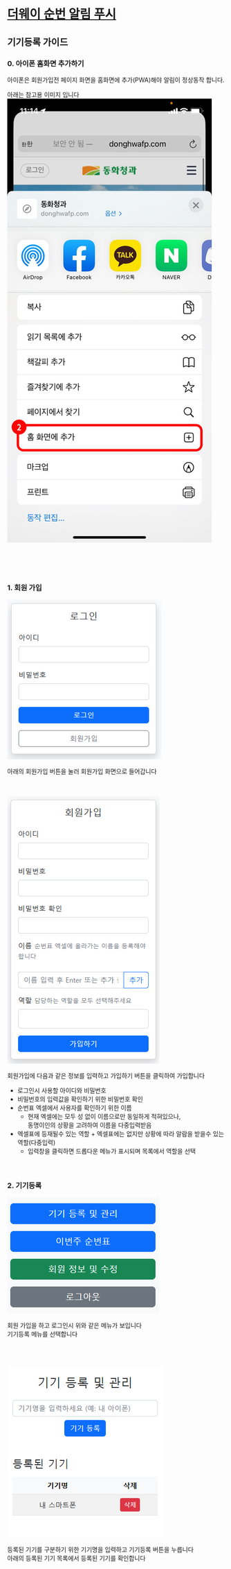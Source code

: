 # [더웨이 순번 알림 푸시](https://theway-noti.silkroadpartnership.org)

## 기기등록 가이드

### 0. 아이폰 홈화면 추가하기

아이폰은 회원가입전 페이지 화면을 홈화면에 추가(PWA)해야 알림이 정상동작 합니다.

아래는 참고용 이미지 입니다  
![alt text](./img/홈화면.png)

<br/><br/><br/>

### 1. 회원 가입

![로그인](./img/로그인.png)

아래의 회원가입 버튼을 눌러 회원가입 화면으로 들어갑니다
<br/><br/><br/>

![회원가입](./img/회원가입.png)

회원가입에 다음과 같은 정보를 입력하고 가입하기 버튼을 클릭하여 가입합니다
- 로그인시 사용할 아이디와 비밀번호
- 비밀번호의 입력값을 확인하기 위한 비밀번호 확인
- 순번표 엑셀에서 사용자를 확인하기 위한 이름  
  - 현재 엑셀에는 모두 성 없이 이름으로만 동일하게 적혀있으나,  
    동명이인의 상황을 고려하여 이름을 다중입력받음
- 엑셀표에 등재될수 있는 역할 + 엑셀표에는 없지만 상황에 따라 알람을 받을수 있는 역할(다중입력)
  - 입력창을 클릭하면 드롭다운 메뉴가 표시되며 목록에서 역할을 선택
<br/><br/><br/>

### 2. 기기등록
![메뉴목록](./img/메뉴목록.png)

회원 가입을 하고 로그인시 위와 같은 메뉴가 보입니다  
기기등록 메뉴를 선택합니다  
<br/><br/><br/>


![기기등록](./img/기기등록.png)

등록된 기기를 구분하기 위한 기기명을 입력하고 기기등록 버튼을 누릅니다  
아래의 등록된 기기 목록에서 등록된 기기를 확인합니다
